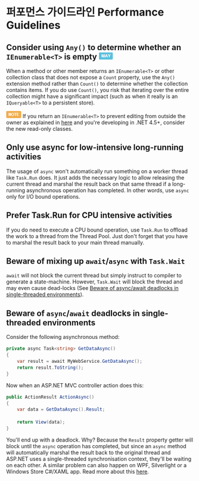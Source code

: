 # 퍼포먼스 가이드라인 Performance Guidelines #

## Consider using `Any()` to determine whether an `IEnumerable<T>` is empty ![](imgs/may.png) ##

When a method or other member returns an `IEnumerable<T>` or other collection class that does not expose a `Count` property, use the `Any()` extension method rather than `Count()` to determine whether the collection contains items. If you do use `Count()`, you risk that iterating over the entire collection might have a significant impact (such as when it really is an `IQueryable<T>` to a persistent store).

![NOTE](imgs/note.png) If you return an `IEnumerable<T>` to prevent editing from outside the owner as explained in [here](Member.Design.Guidelines.md#return-an-ienumerablet-or-icollectiont-instead-of-a-concrete-collection-class-) and you're developing in .NET 4.5+, consider the new read-only classes. 


## Only use async for low-intensive long-running activities ##

The usage of `async` won't automatically run something on a worker thread like `Task.Run` does. It just adds the necessary logic to allow releasing the current thread and marshal the result back on that same thread if a long-running asynchronous operation has completed. In other words, use `async` only for I/O bound operations. 


## Prefer Task.Run for CPU intensive activities ##

If you do need to execute a CPU bound operation, use `Task.Run` to offload the work to a thread from the Thread Pool. Just don't forget that you have to marshal the result back to your main thread manually.


## Beware of mixing up `await`/`async` with `Task.Wait` ##

`await` will not block the current thread but simply instruct to compiler to generate a state-machine. However, `Task.Wait` will block the thread and may even cause dead-locks (See [Beware of async/await deadlocks in single-threaded environments](Performance.Guidelines.md#beware-of-async-await-deadlocks-in-single-threaded-environments)).


## Beware of `async`/`await` deadlocks in single-threaded environments ##

Consider the following asynchronous method:

```c#
private async Task<string> GetDataAsync()
{
	var result = await MyWebService.GetDataAsync();
	return result.ToString();
}
```

Now when an ASP.NET MVC controller action does this:

```c#
public ActionResult ActionAsync()
{
	var data = GetDataAsync().Result;
		
	return View(data);
}
```

You'll end up with a deadlock. Why? Because the `Result` property getter will block until the `async` operation has completed, but since an `async` method will automatically marshal the result back to the original thread and ASP.NET uses a single-threaded synchronisation context, they'll be waiting on each other. A similar problem can also happen on WPF, Silverlight or a Windows Store C#/XAML app. Read more about this [here](http://blogs.msdn.com/b/pfxteam/archive/2011/01/13/10115163.aspx).

